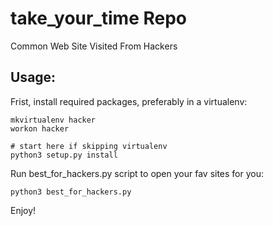 # take_your_time Repo
Common Web Site Visited From Hackers

## Usage:
Frist, install required packages, preferably in a virtualenv:
```
mkvirtualenv hacker
workon hacker

# start here if skipping virtualenv
python3 setup.py install
```

Run best_for_hackers.py script to open your fav sites for you:
```
python3 best_for_hackers.py
```

Enjoy!
